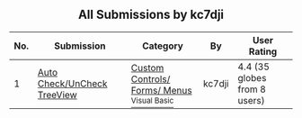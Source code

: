 ﻿<div align="center">

## All Submissions by kc7dji

</div>

No.  | Submission | Category | By   | User Rating
---- | ---------- | -------- | ---- | -----------
1 | [Auto Check/UnCheck TreeView<br />](https://github.com/Planet-Source-Code/kc7dji-auto-check-uncheck-treeview__1-30895) | [Custom Controls/ Forms/  Menus<br /><sup>Visual Basic</sup>](../ByCategory/custom-controls-forms-menus__1-4.md) | kc7dji | 4.4 (35 globes from 8 users)
